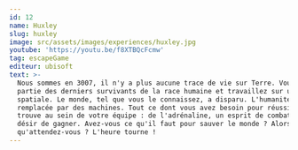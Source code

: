 ```yaml
---
id: 12
name: Huxley
slug: huxley
image: src/assets/images/experiences/huxley.jpg
youtube: 'https://youtu.be/f8XTBQcFcmw'
tag: escapeGame
editeur: ubisoft
text: >-
  Nous sommes en 3007, il n'y a plus aucune trace de vie sur Terre. Vous faites
  partie des derniers survivants de la race humaine et travaillez sur une base
  spatiale. Le monde, tel que vous le connaissez, a disparu. L'humanité a été
  remplacée par des machines. Tout ce dont vous avez besoin pour réussir se
  trouve au sein de votre équipe : de l'adrénaline, un esprit de combat et un
  désir de gagner. Avez-vous ce qu'il faut pour sauver le monde ? Alors,
  qu'attendez-vous ? L'heure tourne !
---
```


